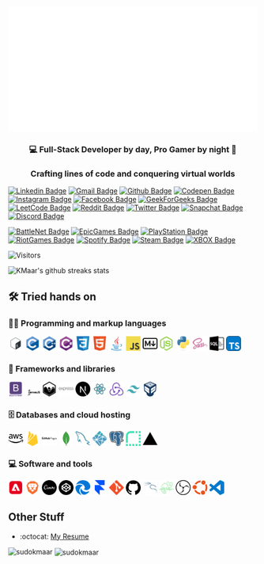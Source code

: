 <p align="center">
  <img src="https://github.com/SudoKMaar/SudoKMaar/blob/main/images/header.svg" alt="Its me Abhishek Kumar 👋"></a>
</p>
<h3 align="center">💻 Full-Stack Developer by day, Pro Gamer by night 🌙</h3>
<h3 align="center">Crafting lines of code and conquering virtual worlds </h3>

[![Linkedin Badge](https://img.shields.io/badge/-Abhishek%20Kumar-blue?style=flat-square&logo=Linkedin&logoColor=white&link=https://www.linkedin.com/in/AbhishekKMaar)](https://www.linkedin.com/in/AbhishekKMaar)
[![Gmail Badge](https://img.shields.io/badge/-abhi2004shek.kumar@gmail.com-c14438?style=flat-square&logo=Gmail&logoColor=white&link=mailto:abhi2004shek.kumar@gmail.com)](mailto:abhi2004shek.kumar@gmail.com)
[![Github Badge](https://img.shields.io/badge/-SudoKMaar-000000?style=flat-square&logo=GitHub&logoColor=white&link=https://github.com/SudoKMaar)](https://github.com/SudoKMaar)
[![Codepen Badge](https://img.shields.io/badge/-KMaar44-000000?style=flat-square&logo=Codepen&logoColor=white&link=https://codepen.io/kmaar44/)](https://codepen.io/kmaar44/)
[![Instagram Badge](https://img.shields.io/badge/-KMaar44-e4405f?style=flat-square&logo=Instagram&logoColor=white&link=https://www.instagram.com/kmaar44/)](https://www.instagram.com/kmaar44/)
[![Facebook Badge](https://img.shields.io/badge/Abhishek%20Kumar-1877F2?flat-square&logo=facebook&logoColor=white&link=https://www.facebook.com/AbhishekKMaar)](https://www.facebook.com/AbhishekKMaar)
[![GeekForGeeks Badge](https://img.shields.io/badge/-KMaar-2f8d46?style=flat-square&logo=geeksforgeeks&logoColor=white&link=https://auth.geeksforgeeks.org/user/kmaar)](https://auth.geeksforgeeks.org/user/kmaar)
[![LeetCode Badge](https://img.shields.io/badge/-KMaar-FFA116?style=flat-square&logo=leetcode&logoColor=white&link=https://leetcode.com/KMaar/)](https://leetcode.com/KMaar/)
[![Reddit Badge](https://img.shields.io/badge/-abhi2004shek-FF4500?style=flat-square&logo=Reddit&logoColor=white&link=https://www.reddit.com/u/abhi2004shek/)](https://www.reddit.com/u/abhi2004shek/)
[![Twitter Badge](https://img.shields.io/badge/-KMaar44-1da1f2?style=flat-square&logo=Twitter&logoColor=white&link=https://twitter.com/kmaar44)](https://twitter.com/kmaar44)
[![Snapchat Badge](https://img.shields.io/badge/-KMaar44-FFFC00?style=flat-square&logo=Snapchat&logoColor=white&link=https://www.snapchat.com/add/kmaar44)](https://www.snapchat.com/add/kmaar44)
[![Discord Badge](https://img.shields.io/badge/-kmaar-7289DA?style=flat-square&logo=Discord&logoColor=white&link=)]()

[![BattleNet Badge](https://img.shields.io/badge/-KMaar%231869-000?style=flat-square&logo=Battle.net&logoColor=white&link=)]()
[![EpicGames Badge](https://img.shields.io/badge/-KMaar04-313131?style=flat-square&logo=Epic%20Games&logoColor=white&link=)]()
[![PlayStation Badge](https://img.shields.io/badge/-KMaar44-003791?style=flat-square&logo=Playstation&logoColor=white&link=)]()
[![RiotGames Badge](https://img.shields.io/badge/-KMaar%232004-D32936?style=flat-square&logo=riot-games&logoColor=white&link=)]()
[![Spotify Badge](https://img.shields.io/badge/-KMaar-1ED760?style=flat-square&logo=Spotify&logoColor=white&link=)]()
[![Steam Badge](https://img.shields.io/badge/-KMaar-000000?style=flat-square&logo=Steam&logoColor=white&link=)]()
[![XBOX Badge](https://img.shields.io/badge/-KMaar5744-107C10?style=flat-square&logo=Xbox&logoColor=white&link=)]()

<!-- <p align="left"> <img src="https://komarev.com/ghpvc/?username=sudokmaar&label=Profile%20views&color=0e75b6&style=flat" alt="sudokmaar" /> </p> -->

![Visitors](https://moe-counter.glitch.me/get/@sudokmaar?theme=rule34)

![KMaar's github streaks stats](https://github-readme-streak-stats.herokuapp.com/?user=SudoKMaar&theme=dark&background=0d1117&date_format=j%20M%5B%2C%20Y%5D)

## 🛠️ Tried hands on

### 👨‍💻 Programming and markup languages

<img src = 'https://github.com/SudoKMaar/SudoKMaar/blob/main/images/bash.svg' alt='Bash' width='30'/>
<img src = 'https://github.com/SudoKMaar/SudoKMaar/blob/main/images/c-original.svg' alt='C' width='30'/>
<img src = 'https://github.com/SudoKMaar/SudoKMaar/blob/main/images/cpp.svg' alt='C++' width='30'/>
<img src = 'https://github.com/SudoKMaar/SudoKMaar/blob/main/images/csharp.svg' alt='C Sharp' width='30'/>
<img src = 'https://github.com/SudoKMaar/SudoKMaar/blob/main/images/css.svg' alt='CSS' width='30'/>
<img src = 'https://github.com/SudoKMaar/SudoKMaar/blob/main/images/html.svg' alt='HTML' width='30'/>
<img src = 'https://github.com/SudoKMaar/SudoKMaar/blob/main/images/java.svg' alt='Java' width='30'/>
<img src = 'https://github.com/SudoKMaar/SudoKMaar/blob/main/images/js.svg' alt='JS' width='30'/>
<img src = 'https://github.com/SudoKMaar/SudoKMaar/blob/main/images/markdown.svg' alt='Markdwon' width='30'/>
<img src = 'https://github.com/SudoKMaar/SudoKMaar/blob/main/images/nodejs.svg' alt='Node Js' width='30'/>
<img src = 'https://github.com/SudoKMaar/SudoKMaar/blob/main/images/python.svg' alt='Python' width='30'/>
<img src = 'https://github.com/SudoKMaar/SudoKMaar/blob/main/images/sass.svg' alt='Sass' width='30'/>
<img src = 'https://github.com/SudoKMaar/SudoKMaar/blob/main/images/sql.svg' alt='SQL' width='30'/>
<img src = 'https://github.com/SudoKMaar/SudoKMaar/blob/main/images/typescript.svg' alt='Typescript' width='30'/>

### 🧰 Frameworks and libraries

<img src = 'https://github.com/SudoKMaar/SudoKMaar/blob/main/images/bootstrap.svg' alt='Bootstrap' width='30'/>
<img src = 'https://github.com/SudoKMaar/SudoKMaar/blob/main/images/canvas.svg' alt='Canvas Js' width='30'/>
<img src = 'https://github.com/SudoKMaar/SudoKMaar/blob/main/images/chart.svg' alt='Chart Js' width='30'/>
<img src = 'https://github.com/SudoKMaar/SudoKMaar/blob/main/images/express.svg' alt='Express' width='30'/>
<img src = 'https://github.com/SudoKMaar/SudoKMaar/blob/main/images/next.svg' alt='Next' width='30'/>
<img src = 'https://github.com/SudoKMaar/SudoKMaar/blob/main/images/react.svg' alt='React' width='30'/>
<img src = 'https://github.com/SudoKMaar/SudoKMaar/blob/main/images/redux.svg' alt='Redux' width='30'/>
<img src = 'https://github.com/SudoKMaar/SudoKMaar/blob/main/images/tailwindcss.svg' alt='Tailwind' width='30'/>
<img src = 'https://github.com/SudoKMaar/SudoKMaar/blob/main/images/virtualbox.svg' alt='Virtual Box' width='30'/>

### 🗄️ Databases and cloud hosting

<img src = 'https://github.com/SudoKMaar/SudoKMaar/blob/main/images/aws.svg' alt='AWS' width='30'/>
<img src = 'https://github.com/SudoKMaar/SudoKMaar/blob/main/images/firebase.svg' alt='Firebase' width='30'/>
<img src = 'https://github.com/SudoKMaar/SudoKMaar/blob/main/images/githubpages.svg' alt='Github Pages' width='30'/>
<img src = 'https://github.com/SudoKMaar/SudoKMaar/blob/main/images/mongodb.svg' alt='Mongo DB' width='30'/>
<img src = 'https://github.com/SudoKMaar/SudoKMaar/blob/main/images/mysql.svg' alt='MySQL' width='30'/>
<img src = 'https://github.com/SudoKMaar/SudoKMaar/blob/main/images/netlify.svg' alt='Netlify' width='30'/>
<img src = 'https://github.com/SudoKMaar/SudoKMaar/blob/main/images/postgre.svg' alt='Postgre SQL' width='30'/>
<img src = 'https://github.com/SudoKMaar/SudoKMaar/blob/main/images/render.svg' alt='Render' width='30'/>
<img src = 'https://github.com/SudoKMaar/SudoKMaar/blob/main/images/vercel.svg' alt='Vercel' width='30'/>

### 💻 Software and tools

<img src = 'https://github.com/SudoKMaar/SudoKMaar/blob/main/images/adobe.svg' alt='Adobe' width='30'/>
<img src = 'https://github.com/SudoKMaar/SudoKMaar/blob/main/images/brave.svg' alt='Brave' width='30'/>
<img src = 'https://github.com/SudoKMaar/SudoKMaar/blob/main/images/canva.svg' alt='Canva' width='30'/>
<img src = 'https://github.com/SudoKMaar/SudoKMaar/blob/main/images/codepen.svg' alt='Codepen' width='30'/>
<img src = 'https://github.com/SudoKMaar/SudoKMaar/blob/main/images/edge.svg' alt='Edge' width='30'/>
<img src = 'https://github.com/SudoKMaar/SudoKMaar/blob/main/images/framer.svg' alt='Framer' width='30'/>
<img src = 'https://github.com/SudoKMaar/SudoKMaar/blob/main/images/git.svg' alt='Git' width='30'/>
<img src = 'https://github.com/SudoKMaar/SudoKMaar/blob/main/images/github.svg' alt='Github' width='30'/>
<img src = 'https://github.com/SudoKMaar/SudoKMaar/blob/main/images/kalilinux.svg' alt='Kali Linux' width='30'/>
<img src = 'https://github.com/SudoKMaar/SudoKMaar/blob/main/images/notepadplusplus.svg' alt='Notepad++' width='30'/>
<img src = 'https://github.com/SudoKMaar/SudoKMaar/blob/main/images/obs.svg' alt='OBS Studio' width='30'/>
<img src = 'https://github.com/SudoKMaar/SudoKMaar/blob/main/images/ubuntu.svg' alt='Ubuntu' width='30'/>
<img src = 'https://github.com/SudoKMaar/SudoKMaar/blob/main/images/vscode.svg' alt='VS Code' width='30'/>

## Other Stuff

- :octocat: [My Resume](https://drive.google.com/file/)

<p><img align="left" src="https://github-readme-stats.vercel.app/api/top-langs?username=sudokmaar&show_icons=true&locale=en&layout=compact&theme=dark&background=0d1117" alt="sudokmaar" /></p>

<p>&nbsp;<img align="center" src="https://github-readme-stats.vercel.app/api?username=sudokmaar&show_icons=true&locale=en&theme=dark&background=0d1117" alt="sudokmaar" /></p>
